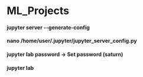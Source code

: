 # ML_Projects

#### jupyter server --generate-config
#### nano /home/user/.jupyter/jupyter_server_config.py
#### jupyter lab password -> Set password (saturn)
#### jupyter lab